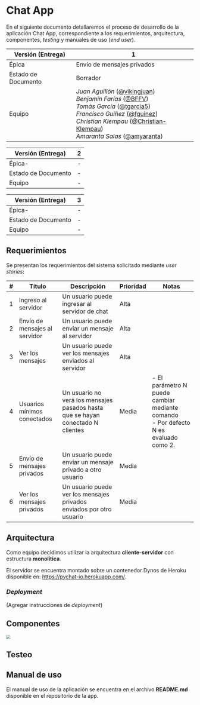 # Chat App

En el siguiente documento detallaremos el proceso de desarrollo de la aplicación Chat App, correspondiente a los requerimientos, arquitectura, componentes, *testing* y manuales de uso (*end user*).

| Versión (Entrega)   | 1                                                            |
| ------------------- | ------------------------------------------------------------ |
| Épica               | Envío de mensajes privados                                   |
| Estado de Documento | Borrador                                                     |
| Equipo              | *Juan Aguillón* ([@vikingjuan](https://github.com/vikingjuan)) <br />*Benjamín Farías* ([@BFFV](https://github.com/BFFV)) <br />*Tomás García* ([@tgarcia5](https://github.com/tgarcia5)) <br />*Francisco Guíñez* ([@fguinez](https://github.com/fguinez))<br />*Christian Klempau* ([@Christian-Klempau](https://github.com/Christian-Klempau))<br />*Amaranta Salas* ([@amyaranta](https://github.com/amyaranta)) |

| Versión (Entrega)   | 2    |
| ------------------- | ---- |
| Épica-              | -    |
| Estado de Documento | -    |
| Equipo              | -    |

| Versión (Entrega)   | 3    |
| ------------------- | ---- |
| Épica-              | -    |
| Estado de Documento | -    |
| Equipo              | -    |



## Requerimientos

Se presentan los requerimientos del sistema solicitado mediante *user stories*:

| #    | Título                        | Descripción                                                  | Prioridad | Notas                                                        |
| ---- | ----------------------------- | ------------------------------------------------------------ | --------- | ------------------------------------------------------------ |
| 1    | Ingreso al servidor           | Un usuario puede ingresar al servidor de chat                | Alta      |                                                              |
| 2    | Envío de mensajes al servidor | Un usuario puede enviar un mensaje al servidor               | Alta      |                                                              |
| 3    | Ver los mensajes              | Un usuario puede ver los mensajes enviados al servidor       | Alta      |                                                              |
| 4    | Usuarios mínimos conectados   | Un usuario no verá los mensajes pasados hasta que se hayan conectado N clientes | Media     | - El parámetro N puede cambiar mediante comando <br />- Por defecto N es evaluado como 2. |
| 5    | Envío de mensajes privados    | Un usuario puede enviar un mensaje privado a otro usuario    | Media     |                                                              |
| 6    | Ver los mensajes privados     | Un usuario puede ver los mensajes privados enviados por otro usuario | Media     |                                                              |



## Arquitectura

Como equipo decidimos utilizar la arquitectura **cliente-servidor** con estructura **monolítica**. 

El servidor se encuentra montado sobre un contenedor Dynos de Heroku disponible en: https://pychat-io.herokuapp.com/.

### *Deployment*

(Agregar instrucciones de *deployment*)

## Componentes



<img src="D:\Users\Juan\Desktop\Distribuidos\Tarea 1\DistributedSystemsP1\figs\filemap.drawio.png" style="zoom:67%; align:left;" />

## Testeo 





## Manual de uso

El manual de uso de la aplicación se encuentra en el archivo **README.md** disponible en el repositorio de la app.